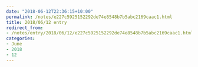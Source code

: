 ```yaml
---
date: "2018-06-12T22:36:15+10:00"
permalink: /notes/e227c5925152292de74e8548b7b5abc2169caac1.html
title: 2018/06/12 entry
redirect_from:
- /notes/entry/2018/06/12/e227c5925152292de74e8548b7b5abc2169caac1.html
categories:
- June
- 2018
- 12
---
```

